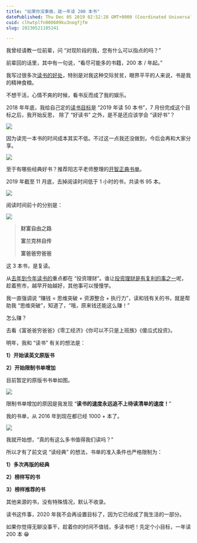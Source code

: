 ```yaml
---
title: "如果你没事做，就一年读 200 本书"
datePublished: Thu Dec 05 2019 02:52:28 GMT+0000 (Coordinated Universal Time)
cuid: clhwtplfn000609ku3nogfjfm
slug: 20230521105241

---
```


我曾经请教一位前辈，问 “对现阶段的我，您有什么可以指点的吗？”

前辈回的话里，其中有一句说，“看尽可能多的书籍，200 本 / 年起。”

我写过很多次[读书的好处](http://mp.weixin.qq.com/s?__biz=MzI3MzU5MDA1OQ==&mid=2247485535&idx=1&sn=ea3b2fa91a2f5bf5934e1806a5c2118f&chksm=eb21ba1bdc56330dd2e1ae509b733368bc9530eb1ed21b2a7d17b198443a8670881703c93206&scene=21#wechat_redirect)，特别是对我这种交际贫贫，眼界平平的人来说，书是我的精神食粮。

不想干活，心情不爽的时候，看书反而成了我的娱乐。

2018 年年底，我给自己定的[读书目标](http://mp.weixin.qq.com/s?__biz=MzI3MzU5MDA1OQ==&mid=2247484761&idx=1&sn=1a82efaf1c323e75b13b1e5745fc28c1&chksm=eb21b71ddc563e0b38b315878995cd6f26b5265c50e66be2961b7c17382e8b284dc5add5604c&scene=21#wechat_redirect)是 “2019 年读 50 本书”，7 月份完成这个目标之后，我开始反思， 除了 “好读书” 之外，是不是还应该学会 “读好书”？

![](url)

因为读完一本书的时间成本其实不低。不过这一点我还没做到，今后会再和大家分享。

![](url)

至于有哪些经典好书？推荐阳志平老师整理的[开智正典书单](https://mp.weixin.qq.com/s?__biz=MzA3MzM0MjUyMQ==&mid=2652150880&idx=1&sn=f76cf143de788de10c7b22534701fe3b&scene=21#wechat_redirect)。

2019 年截至 11 月底，去掉阅读时间低于 1 小时的书，共读书 95 本。

![](url)

阅读时间前十的分别是：

![](url)

> **财富自由之路**
> 
> **富兰克林自传**
> 
> **富爸爸穷爸爸**

这 3 本书，是复读。

从[去年到今年读书的](http://mp.weixin.qq.com/s?__biz=MzI3MzU5MDA1OQ==&mid=2247484489&idx=1&sn=0e0a5769cb48b9d88be47859b1704ab8&chksm=eb21b60ddc563f1b1b4ef0fe1953c36caaf8d18f685e78a1adc923cc6cd844fbe8c8d8ed4faf&scene=21#wechat_redirect)重点都在 “投资理财”。谁让[投资理财是有复利的事之一](http://mp.weixin.qq.com/s?__biz=MzI3MzU5MDA1OQ==&mid=2247485590&idx=1&sn=d4958988001a3e0ee3d191858eeadd24&chksm=eb21bad2dc5633c478539d633ac00ca7ad1ae027ba1fb402ac8eeefcf22aec3198e3214820bd&scene=21#wechat_redirect)呢，趁着熊市，越早开始越好，其他事可以慢慢学。

我一直强调说 “赚钱 = 思维突破 + 资源整合 + 执行力”，读和钱有关的书，就是帮助我 “思维突破”，知道了，“哦，原来钱还能这么赚！”

怎么赚？

去看《富爸爸穷爸爸》《零工经济》《你可以不只是上班族》《傻瓜式投资》。

明年，我和 “读书” 有关的想法是：

**1）开始读英文原版书**

**2）开始限制书单增加**

目前暂定的原版书书单如图。

![](url)

限制书单增加的原因是我发现 “**读书的速度永远追不上待读清单的速度！**”

我的书单，从 2016 年到现在都已经 1000 + 本了。

![](url)

我就开始想，“真的有这么多书值得我们读吗？”

所以才有了前文说 “读经典” 的想法，书单的准入条件也严格限制为：

**1）多次再版的经典**

**2）榜样写的书**

**3）榜样推荐的书**

其他来源的书，没有特殊情况，默认不收录。

读书这件事，2020 年我不会再设置目标了，因为它已经成了我生活的一部分。

如果你觉得无聊没事干，趁着你的时间不值钱，多读书吧！先定个小目标，一年读 200 本 😁
